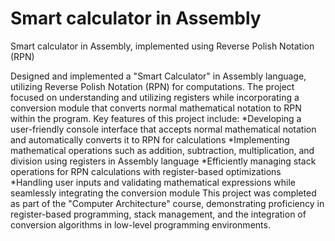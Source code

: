 # Smart calculator in Assembly
Smart calculator in Assembly, implemented using Reverse Polish Notation (RPN)

Designed and implemented a "Smart Calculator" in Assembly language, utilizing Reverse Polish Notation (RPN) for computations. The project focused on understanding and utilizing registers while incorporating a conversion module that converts normal mathematical notation to RPN within the program. Key features of this project include:
*Developing a user-friendly console interface that accepts normal mathematical notation and automatically converts it to RPN for calculations
*Implementing mathematical operations such as addition, subtraction, multiplication, and division using registers in Assembly language
*Efficiently managing stack operations for RPN calculations with register-based optimizations
*Handling user inputs and validating mathematical expressions while seamlessly integrating the conversion module
This project was completed as part of the "Computer Architecture" course, demonstrating proficiency in register-based programming, stack management, and the integration of conversion algorithms in low-level programming environments.
